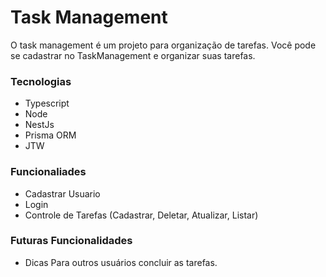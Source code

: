 # Task Management
 O task management é um projeto para organização de tarefas.
 Você pode se cadastrar no TaskManagement e organizar suas tarefas.

### Tecnologias
  - Typescript
  - Node
  - NestJs
  - Prisma ORM
  - JTW

 
### Funcionaliades
  - Cadastrar Usuario
  - Login
  - Controle de Tarefas (Cadastrar, Deletar, Atualizar, Listar)

### Futuras Funcionalidades
 - Dicas Para outros usuários concluir as tarefas.
